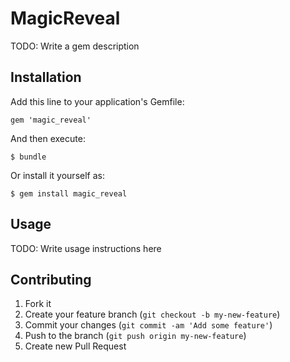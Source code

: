 # MagicReveal

TODO: Write a gem description

## Installation

Add this line to your application's Gemfile:

    gem 'magic_reveal'

And then execute:

    $ bundle

Or install it yourself as:

    $ gem install magic_reveal

## Usage

TODO: Write usage instructions here

## Contributing

1. Fork it
2. Create your feature branch (`git checkout -b my-new-feature`)
3. Commit your changes (`git commit -am 'Add some feature'`)
4. Push to the branch (`git push origin my-new-feature`)
5. Create new Pull Request
